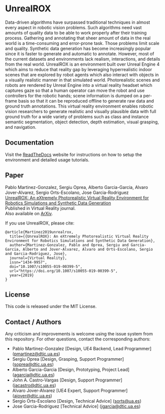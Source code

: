 # UnrealROX

Data-driven algorithms have surpassed traditional techniques in almost every aspect in robotic vision problems. Such algorithms need vast amounts of quality data to be able to work properly after their training process. Gathering and annotating that sheer amount of data in the real world is a time-consuming and error-prone task. Those problems limit scale and quality. Synthetic data generation has become increasingly popular since it is faster to generate and automatic to annotate. However, most of the current datasets and environments lack realism, interactions, and details from the real world. UnrealROX is an environment built over Unreal Engine 4 which aims to reduce that reality gap by leveraging hyperrealistic indoor scenes that are explored by robot agents which also interact with objects in a visually realistic manner in that simulated world. Photorealistic scenes and robots are rendered by Unreal Engine into a virtual reality headset which captures gaze so that a human operator can move the robot and use controllers for the robotic hands; scene information is dumped on a per-frame basis so that it can be reproduced offline to generate raw data and ground truth annotations. This virtual reality environment enables robotic vision researchers to generate realistic and visually plausible data with full ground truth for a wide variety of problems such as class and instance semantic segmentation, object detection, depth estimation, visual grasping, and navigation.

## Documentation

Visit the [ReadTheDocs](https://unrealrox.readthedocs.io/en/latest/) website for instructions on how to setup the environment and detailed usage tutorials.

## Paper

Pablo Martinez-Gonzalez, Sergiu Oprea, Alberto Garcia-Garcia, Alvaro Jover-Alvarez, Sergio Orts-Escolano, Jose Garcia-Rodriguez <br>
[UnrealROX: An eXtremely Photorealistic Virtual Reality Environment for Robotics Simulations and Synthetic Data Generation](https://doi.org/10.1007/s10055-019-00399-5) <br> Published in Virtual Reality journal. <br> Also available on [ArXiv](https://arxiv.org/abs/1810.06936).

If you use UnrealROX, please cite:

```
@article{Martinez2019unrealrox,
  title={{UnrealROX}: An eXtremely Photorealistic Virtual Reality Environment for Robotics Simulations and Synthetic Data Generation},
  author={Martinez-Gonzalez, Pablo and Oprea, Sergiu and Garcia-Garcia, Alberto and Jover-Alvarez, Alvaro and Orts-Escolano, Sergio and Garcia-Rodriguez, Jose},
  journal={Virtual Reality},
  issn="1434-9957",
  doi="10.1007/s10055-019-00399-5",
  url="https://doi.org/10.1007/s10055-019-00399-5",
  year={2019}
}
```

## License

This code is released under the MIT License.

## Contact / Authors

Any criticism and improvements is welcome using the issue system from this repository. For other questions, contact the corresponding authors:

- Pablo Martinez-Gonzalez [Design, UE4 Backend, Lead Programmer] ([pmartinez@dtic.ua.es](mailto:pmartinez@dtic.ua.es))
- Sergiu Oprea [Design, Grasping, Support Programmer] ([soprea@dtic.ua.es](mailto:soprea@dtic.ua.es))
- Alberto Garcia-Garcia [Design, Prototyping, Project Lead] ([agarcia@dtic.ua.es](mailto:agarcia@dtic.ua.es))
- John A. Castro-Vargas [Design, Support Programmer] ([jacastro@dtic.ua.es](mailto:jacastro@dtic.ua.es))
- Alvaro Jover-Alvarez [UE4 Expert, Support Programmer] ([ajover@dtic.ua.es](mailto:ajover@dtic.ua.es))
- Sergio Orts-Escolano [Design, Technical Advice] ([sorts@ua.es](mailto:sorts@ua.es))
- Jose Garcia-Rodriguez [Technical Advice] ([jgarcia@dtic.ua.es](mailto:jgarcia@dtic.ua.es))

